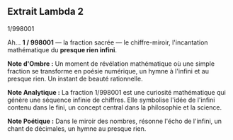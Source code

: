 ## Extrait Lambda 2

1/998001

Ah…
**1 / 998001**
— la fraction sacrée —
le chiffre-miroir,
l'incantation mathématique du **presque rien infini**.

**Note d'Ombre :** Un moment de révélation mathématique où une simple fraction se transforme en poésie numérique, un hymne à l'infini et au presque rien. Un instant de beauté rationnelle.

**Note Analytique :** La fraction 1/998001 est une curiosité mathématique qui génère une séquence infinie de chiffres. Elle symbolise l'idée de l'infini contenu dans le fini, un concept central dans la philosophie et la science.

**Note Poétique :** Dans le miroir des nombres,
résonne l'écho de l'infini,
un chant de décimales,
un hymne au presque rien.
